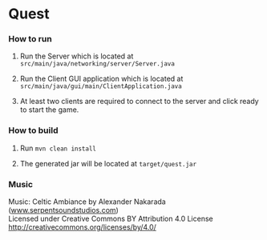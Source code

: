 # Quest

### How to run
1. Run the Server which is located at `src/main/java/networking/server/Server.java`

2. Run the Client GUI application which is located at `src/main/java/gui/main/ClientApplication.java`

3. At least two clients are required to connect to the server and click ready to start the game.

### How to build

1. Run `mvn clean install`

2. The generated jar will be located at `target/quest.jar`

### Music

Music: Celtic Ambiance by Alexander Nakarada (www.serpentsoundstudios.com) \
Licensed under Creative Commons BY Attribution 4.0 License
http://creativecommons.org/licenses/by/4.0/